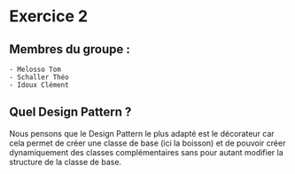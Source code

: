 # **Exercice 2**

## Membres du groupe : 
    - Melosso Tom
    - Schaller Théo
    - Idoux Clément

## **Quel Design Pattern ?**
Nous pensons que le Design Pattern le plus adapté est le décorateur car cela permet de créer une classe de base (ici la boisson) 
et de pouvoir créer dynamiquement des classes complémentaires sans pour autant modifier la structure de la classe de base.
